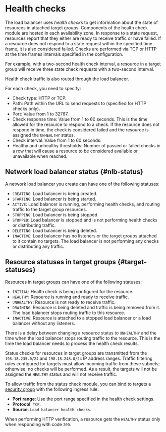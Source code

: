 # Health checks

The load balancer uses *health checks* to get information about the state of resources in attached target groups. Components of the health check module are hosted in each availability zone. In response to a state request, resources report that they either are ready to receive traffic or have failed. If a resource does not respond to a state request within the specified time frame, it is also considered failed. Checks are performed via TCP or HTTP at the time frames intervals specified in the configuration.

For example, with a two-second health check interval, a resource in a target group will receive three state check requests with a two-second interval.

Health check traffic is also routed through the load balancer.

For each check, you need to specify:

* Check type: HTTP or TCP.
* Path: Path within the URL to send requests to (specified for HTTP checks only).
* Port: Value from 1 to 32767.
* Check response time: Value from 1 to 60 seconds. This is the time allowed for the resource to respond to a check. If the resource does not respond in time, the check is considered failed and the resource is assigned the `UNHEALTHY` status.
* Check interval: Value from 1 to 60 seconds.
* Healthy and unhealthy thresholds: Number of passed or failed checks in a row that will cause a resource to be considered available or unavailable when reached.

## Network load balancer status {#nlb-status}

A network load balancer you create can have one of the following statuses:

* `CREATING`: Load balancer is being created.
* `STARTING`: Load balancer is being started.
* `ACTIVE`: Load balancer is running, performing health checks, and routing traffic to the target group resources.
* `STOPPING`: Load balancer is being stopped.
* `STOPPED`: Load balancer is stopped and is not performing health checks or distributing traffic.
* `DELETING`: Load balancer is being deleted.
* `INACTIVE`: Load balancer has no listeners or the target groups attached to it contain no targets. The load balancer is not performing any checks or distributing any traffic.

## Resource statuses in target groups {#target-statuses}

Resources in target groups can have one of the following statuses:

* `INITIAL`: Health check is being configured for the resource.
* `HEALTHY`: Resource is running and ready to receive traffic.
* `UNHEALTHY`: Resource is not ready to receive traffic.
* `DRAINING`: Resource is being deleted and traffic is being removed from it. The load balancer stops routing traffic to this resource.
* `INACTIVE`: Resource is attached to a stopped load balancer or a load balancer without any listeners.

There is a delay between changing a resource status to `UNHEALTHY` and the time when the load balancer stops routing traffic to the resource. This is the time the load balancer needs to process the health check results.

Status checks for resources in target groups are transmitted from the `198.18.235.0/24` and `198.18.248.0/24` IP address ranges. Traffic filtering rules configured for targets must allow incoming traffic from these subnets; otherwise, no checks will be performed. As a result, the targets will not be assigned the `HEALTHY` status and will not receive traffic.

To allow traffic from the status check module, you can bind to targets a [security group](../../vpc/concepts/security-groups.md) with the following ingress rule:
* **Port range**: Use the port range specified in the health check settings.
* **Protocol**: `TCP`.
* **Source**: `Load balancer health checks`.

When performing HTTP verification, a resource gets the `HEALTHY` status only when responding with code `200`.
